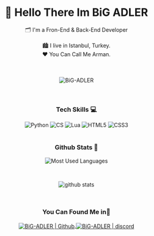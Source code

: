 <h1 align="center">👋 Hello There Im BiG ADLER</h1>
<div align="center">
🗂 I'm a Fron-End & Back-End Developer
<br />
<br />
🏙 I live in Istanbul, Turkey.
<br />
❤ You Can Call Me Arman.
<br />
</div>
<br />
<br />
<br />

<div align="center">
<img src="https://komarev.com/ghpvc/?username=BiG-ADLER&label=Profile%20views&color=3E98B4&style=for-the-badge&" alt="BiG-ADLER" />
</div>

<br />
<br />

<h3 align="center">Tech Skills 💻</h3>
<div align="center">
<img  alt="Python" title="Python"  src="http://img.shields.io/badge/-Python-3776AB?style=flat-square&logo=python&logoColor=ffffff" />
<img  alt="CS" title="C Sharp"  src="https://img.shields.io/badge/-CS-6a329f?style=flat-square&logo=csharp&logoColor=ffffff" />
<img  alt="Lua" title="Lua"  src="http://img.shields.io/badge/-Lua-2C2D72?style=flat-square&logo=Lua&logoColor=FFFFFF" />
<img  alt="HTML5" title="HTML5"  src="http://img.shields.io/badge/-HTML5-E34F26?style=flat-square&logo=HTML5&logoColor=FFFFFF" />
<img alt="CSS3" title="CSS3"  src="http://img.shields.io/badge/-CSS3-1572B6?style=flat-square&logo=CSS3&logoColor=FFFFFF" />
</div>
<br />

<h3 align="center">Github Stats 🧭</h3>
<div align="center">

![Most Used Languages](https://github-readme-stats.vercel.app/api/top-langs/?username=BiG-ADLER&langs_count=10&layout=compact&theme=react&hide_border=true&bg_color=0D1117&title_color=3E98B4&icon_color=3E98B4)
  
<br />

![github stats](https://github-readme-stats.vercel.app/api?username=BiG-ADLER&theme=gruvbox_duo&show_icons=true&include_all_commits=true&count_private=true&theme=react&hide_border=true&bg_color=0D1117&title_color=3E98B4&icon_color=3E98B4)
<br />
</div>
<br />

<h3 align="center">You Can Found Me in📩</h3>
<div align="center">
<a href="https://github.com/BiG-ADLER">
<img align="center" alt="BiG-ADLER | Github"  src="http://img.shields.io/badge/-Github-181717?style=flat-square&logo=github&logoColor=FFFFFF" />
</a>
<a href="https://discord.gg/7aYUYedJzb">
<img align="center" alt="BiG-ADLER | discord"  src="http://img.shields.io/badge/-Discord-7289DA?style=flat-square&logo=discord&logoColor=FFFFFF" />
</a>
</div>


[github]: https://github.com/BiG-ADLER
[discord]: https://discord.gg/7aYUYedJzb
